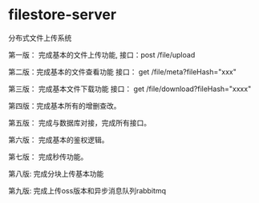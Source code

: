 # filestore-server
分布式文件上传系统

第一版： 完成基本的文件上传功能, 接口：post /file/upload

第二版：完成基本的文件查看功能 接口： get /file/meta?fileHash="xxx"

第三版： 完成基本文件下载功能 接口： get /file/download?fileHash="xxxx"

第四版：完成基本所有的增删查改。

第五版： 完成与数据库对接，完成所有接口。

第六版： 完成基本的鉴权逻辑。

第七版： 完成秒传功能。

第八版: 完成分块上传基本功能

第九版: 完成上传oss版本和异步消息队列rabbitmq